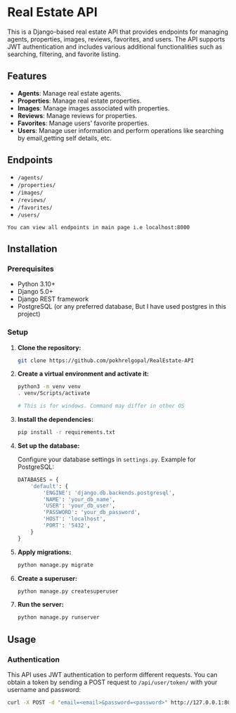 # Real Estate API

This is a Django-based real estate API that provides endpoints for managing agents, properties, images, reviews, favorites, and users. The API supports JWT authentication and includes various additional functionalities such as searching, filtering, and favorite listing.

## Features

- **Agents**: Manage real estate agents.
- **Properties**: Manage real estate properties.
- **Images**: Manage images associated with properties.
- **Reviews**: Manage reviews for properties.
- **Favorites**: Manage users' favorite properties.
- **Users**: Manage user information and perform operations like searching by email,getting self details, etc.

## Endpoints

- `/agents/`
- `/properties/`
- `/images/`
- `/reviews/`
- `/favorites/`
- `/users/`

```
You can view all endpoints in main page i.e localhost:8000
```

## Installation

### Prerequisites

- Python 3.10+
- Django 5.0+
- Django REST framework
- PostgreSQL (or any preferred database, But I have used postgres in this project)

### Setup

1. **Clone the repository:**

   ```bash
   git clone https://github.com/pokhrelgopal/RealEstate-API
   ```

2. **Create a virtual environment and activate it:**

   ```bash
   python3 -m venv venv
   . venv/Scripts/activate

   # This is for windows. Command may differ in other OS
   ```

3. **Install the dependencies:**

   ```bash
   pip install -r requirements.txt
   ```

4. **Set up the database:**

   Configure your database settings in `settings.py`. Example for PostgreSQL:

   ```python
   DATABASES = {
       'default': {
           'ENGINE': 'django.db.backends.postgresql',
           'NAME': 'your_db_name',
           'USER': 'your_db_user',
           'PASSWORD': 'your_db_password',
           'HOST': 'localhost',
           'PORT': '5432',
       }
   }
   ```

5. **Apply migrations:**

   ```bash
   python manage.py migrate
   ```

6. **Create a superuser:**

   ```bash
   python manage.py createsuperuser
   ```

7. **Run the server:**

   ```bash
   python manage.py runserver
   ```

## Usage

### Authentication

This API uses JWT authentication to perform different requests. You can obtain a token by sending a POST request to `/api/user/token/` with your username and password:

```bash
curl -X POST -d "email=<email>&password=<password>" http://127.0.0.1:8000/api/v1/user/token/
```
